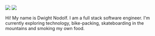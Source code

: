 <img src="https://img.shields.io/badge/JavaScript-F7DF1E?style=for-the-badge&logo=javascript&logoColor=black" />
<img src="https://img.shields.io/badge/JavaScript-F7DF1E?style=for-the-badge&logo=javascript&logoColor=black" />

Hi! My name is Dwight Nodolf. I am a full stack software engineer. 
I'm currently exploring technology, bike-packing, skateboarding in the mountains and smoking my own food.
